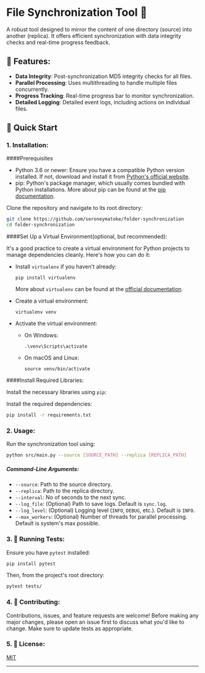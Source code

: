 # File Synchronization Tool 📂

A robust tool designed to mirror the content of one directory (source) into another (replica). It offers efficient synchronization with data integrity checks and real-time progress feedback.

## 🌟 Features:

- **Data Integrity**: Post-synchronization MD5 integrity checks for all files.
- **Parallel Processing**: Uses multithreading to handle multiple files concurrently.
- **Progress Tracking**: Real-time progress bar to monitor synchronization.
- **Detailed Logging**: Detailed event logs, including actions on individual files.

## 🚀 Quick Start

### 1. Installation:

####Prerequisites

- Python 3.6 or newer: Ensure you have a compatible Python version installed. If not, download and install it from [Python's official website](https://python.org).
- pip: Python's package manager, which usually comes bundled with Python installations. More about pip can be found at the [pip documentation](https://pip.pypa.io/en/stable/).

Clone the repository and navigate to its root directory:

```bash
git clone https://github.com/seroneymatoke/folder-synchronization
cd folder-synchronization
```


####Set Up a Virtual Environment(optional, but recommended):

It's a good practice to create a virtual environment for Python projects to manage dependencies cleanly. Here's how you can do it:

- Install `virtualenv` if you haven't already:
  ```
  pip install virtualenv
  ```
  More about `virtualenv` can be found at the [official documentation](https://virtualenv.pypa.io/en/latest/).

- Create a virtual environment:
  ```
  virtualenv venv
  ```

- Activate the virtual environment:

  - On Windows:
    ```
    .\venv\Scripts\activate
    ```

  - On macOS and Linux:
    ```
    source venv/bin/activate
    ```

####Install Required Libraries:

Install the necessary libraries using `pip`:


Install the required dependencies:

```bash
pip install -r requirements.txt
```

### 2. Usage:

Run the synchronization tool using:

```bash
python src/main.py --source [SOURCE_PATH] --replica [REPLICA_PATH]
```

##### Command-Line Arguments:

- `--source`: Path to the source directory.
- `--replica`: Path to the replica directory.
- `--interval`: No of seconds to the next sync.
- `--log_file`: (Optional) Path to save logs. Default is `sync.log`.
- `--log_level`: (Optional) Logging level (`INFO`, `DEBUG`, etc.). Default is `INFO`.
- `--max_workers`: (Optional) Number of threads for parallel processing. Default is system's max possible.

### 3. 🔧 Running Tests:

Ensure you have `pytest` installed:

```bash
pip install pytest
```

Then, from the project's root directory:

```bash
pytest tests/
```

### 4.  📝 Contributing:

Contributions, issues, and feature requests are welcome! Before making any major changes, please open an issue first to discuss what you'd like to change. Make sure to update tests as appropriate.

### 5. 📜 License:

[MIT](https://choosealicense.com/licenses/mit/)

---